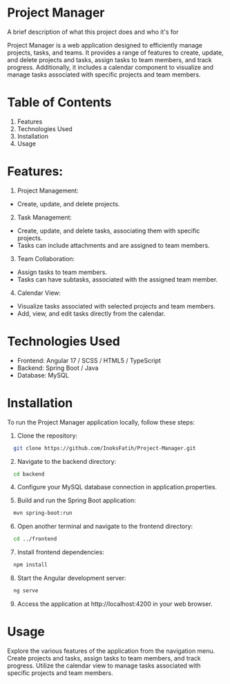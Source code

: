 
 # Project Manager

A brief description of what this project does and who it's for


Project Manager is a web application designed to efficiently manage projects, tasks, and teams. It provides a range of features to create, update, and delete projects and tasks, assign tasks to team members, and track progress. Additionally, it includes a calendar component to visualize and manage tasks associated with specific projects and team members.

# Table of Contents

1. Features
2. Technologies Used
3. Installation
4. Usage


# Features:

1. Project Management:

+ Create, update, and delete projects.


2. Task Management:

+ Create, update, and delete tasks, associating them with specific projects.
+ Tasks can include attachments and are assigned to team members.



3. Team Collaboration:

+ Assign tasks to team members.
+ Tasks can have subtasks, associated with the assigned team member.

4. Calendar View:

+ Visualize tasks associated with selected projects and team members.
+ Add, view, and edit tasks directly from the calendar.

# Technologies Used
+ Frontend: Angular 17 / SCSS / HTML5 / TypeScript
+ Backend: Spring Boot / Java 
+ Database: MySQL

# Installation
To run the Project Manager application locally, follow these steps:

1. Clone the repository:

```bash
  git clone https://github.com/InoksFatih/Project-Manager.git
```

2. Navigate to the backend directory:

```bash
  cd backend
```

4. Configure your MySQL database connection in application.properties.

5. Build and run the Spring Boot application:

```bash
  mvn spring-boot:run
```

6. Open another terminal and navigate to the frontend directory:


```bash
  cd ../frontend
```

7. Install frontend dependencies:

```bash
  npm install
```

8. Start the Angular development server:

```bash
  ng serve
```

9. Access the application at http://localhost:4200 in your web browser.


# Usage

Explore the various features of the application from the navigation menu.
Create projects and tasks, assign tasks to team members, and track progress.
Utilize the calendar view to manage tasks associated with specific projects and team members.
